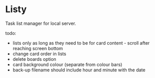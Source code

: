 # Listy

Task list manager for local server.

todo:

* lists only as long as they need to be for card content - scroll after reaching screen bottom
* change card order in lists
* delete boards option
* card background colour (separate from colour bars)
* back-up filename should include hour and minute with the date




